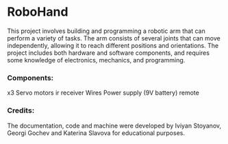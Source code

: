 # RoboHand
This project involves building and programming a robotic arm that can perform a variety of tasks. The arm consists of several joints that can move independently, allowing it to reach different positions and orientations. The project includes both hardware and software components, and requires some knowledge of electronics, mechanics, and programming.

### Components:
 
x3 Servo motors
ir receiver
Wires
Power supply (9V battery)
remote


### Credits:

 The documentation, code and machine were developed by Iviyan Stoyanov, Georgi Gochev and Katerina Slavova for educational purposes.
